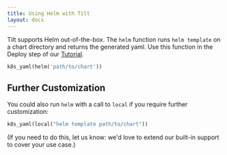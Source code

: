 ```yaml
---
title: Using Helm with Tilt
layout: docs
---
```


Tilt supports Helm out-of-the-box. The `helm` function runs `helm template` on a chart directory and returns the generated yaml. Use this function in the Deploy step of our [Tutorial](tutorial.html).

```python
k8s_yaml(helm('path/to/chart'))
```

## Further Customization
You could also run `helm` with a call to `local` if you require further customization:

```python
k8s_yaml(local("helm template path/to/chart"))
```

(If you need to do this, let us know: we'd love to extend our built-in support to cover your use case.)
